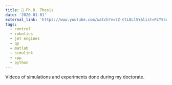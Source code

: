 ```yaml
---
title: 🎥 Ph.D. Thesis
date: '2020-01-01'
external_link: 'https://www.youtube.com/watch?v=7Z-CtL8LlSY&list=PLYS5q2CcuCHAkpTpeTpBoq29CQtCNR8uU'
tags:
  - control
  - robotics
  - jet engines
  - qp
  - matlab
  - simulink
  - cpp
  - python
---
```


Videos of simulations and experiments done during my doctorate.

<!--more-->

